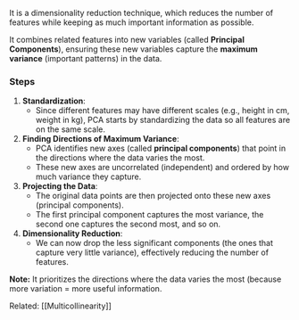 It is a dimensionality reduction technique, which reduces the number of features while keeping as much important information as possible.

It combines related features into new variables (called **Principal Components**), ensuring these new variables capture the **maximum variance** (important patterns) in the data.

### Steps
1. **Standardization**:
    - Since different features may have different scales (e.g., height in cm, weight in kg), PCA starts by standardizing the data so all features are on the same scale.
2. **Finding Directions of Maximum Variance**:
    - PCA identifies new axes (called **principal components**) that point in the directions where the data varies the most.
    - These new axes are uncorrelated (independent) and ordered by how much variance they capture.
3. **Projecting the Data**:
    - The original data points are then projected onto these new axes (principal components).
    - The first principal component captures the most variance, the second one captures the second most, and so on.
4. **Dimensionality Reduction**:
    - We can now drop the less significant components (the ones that capture very little variance), effectively reducing the number of features.

**Note:** It prioritizes the directions where the data varies the most (because more variation = more useful information.

Related: [[Multicollinearity]]
